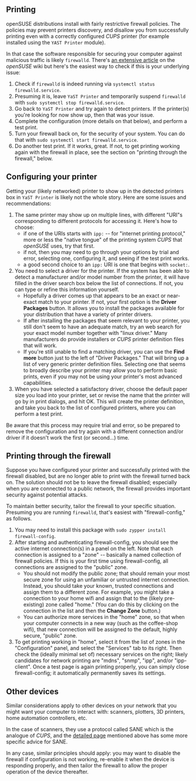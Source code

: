 ## Printing
openSUSE distributions install with fairly restrictive firewall policies. The policies may prevent printers discovery, and disallow you from successfully printing even with a correctly configured _CUPS_ printer (for example installed using the `YAST Printer` module).

In that case the software responsible for securing your computer against malicious traffic is likely `firewalld`. There's [an extensive article](https://en.opensuse.org/SDB:CUPS_and_SANE_Firewall_settings) on the _openSUSE_ wiki but here's the easiest way to check if this is your underlying issue:

1. Check if `firewalld` is indeed running via `systemctl status firewalld.service`.
2. Presuming it is, leave `YaST Printer` and temporarily suspend `firewalld` with `sudo systemctl stop firewalld.service`.
3. Go back to `YaST Printer` and try again to detect printers. If the printer(s) you're looking for now show up, then that was your issue.
4. Complete the configuration (more details on that below), and perform a test print.
5. Turn your firewall back on, for the security of your system. You can do that with `sudo systemctl start firewalld.service`.
6. Do another test print. If it works, great. If not, to get printing working again with the firewall in place, see the section on "printing through the firewall," below.

## Configuring your printer

Getting your (likely networked) printer to show up in the detected printers box in `YaST Printer` is likely not the whole story. Here are some issues and recommendations:

1. The same printer may show up on multiple lines, with different "URI"s corresponding to different protocols for accessing it. Here's how to choose:
    * if one of the URIs starts with `ipp:` -- for "internet printing protocol," more or less the "native tongue" of the printing system _CUPS_ that _openSUSE_ uses, try that first.
    * if not, then you may need to go through your options by trial and error, selecting one, configuring it, and seeing if the test print works.
    * a good second choice to an `ipp:` URI is one that begins with `socket:`.
2. You need to select a driver for the printer. If the system has been able to detect a manufacturer and/or model number from the printer, it will have filled in the driver search box below the list of connections. If not, you can type or refine this information yourself.
    * Hopefully a driver comes up that appears to be an exact or near-exact match to your printer. If not, your first option is the __Driver Packages__ button. It allows you to install the packages available for your distribution that have a variety of printer drivers.
    * If after installing the packages that seem relevant to your printer, you still don't seem to have an adequate match, try an web search for your exact model number together with "linux driver." Many manufacturers do provide installers or _CUPS_ printer definition files that will work.
    * If you're still unable to find a matching driver, you can use the __Find more__ button just to the left of "Driver Packages." That will bring up a list of very generic printer definition files. Selecting one that seems to broadly describe your printer may allow you to perform basic prints, even if you may not be using your printer's most advanced capabilities.
3. When you have selected a satisfactory driver, choose the default paper size you load into your printer, set or revise the name that the printer will go by in print dialogs, and hit OK. This will create the printer definition, and take you back to the list of configured printers, where you can perform a test print.

Be aware that this process may require trial and error, so be prepared to remove the configuration and try again with a different connection and/or driver if it doesn't work the first (or second...) time.

## Printing through the firewall

Suppose you have configured your printer and successfully printed with the firewall disabled, but are no longer able to print with the firewall turned back on. The solution should not be to leave the firewall disabled; especially when you are connected to a public network, the firewall provides important security against potential attacks.

To maintain better security, tailor the firewall to your specific situation. Presuming you are running `firewalld`, that's easiest with "firewall-config," as follows.

1. You may need to install this package with `sudo zypper install firewall-config`.
2. After starting and authenticating firewall-config, you should see the active internet connection(s) in a panel on the left. Note that each connection is assigned to a "zone" -- basically a named collection of firewall policies. If this is your first time using firewall-config, all connections are assigned to the "public" zone.
    * You should not modify the public zone; that should remain your most secure zone for using an unfamiliar or untrusted internet connection. Instead, you should take your known, trusted connections and assign them to a different zone. For example, you might take a connection to your home wifi and assign that to the (likely pre-existing) zone called "home." (You can do this by clicking on the connection in the list and then the __Change Zone__ button.)
    * You can authorize more services in the "home" zone, so that when your computer connects in a new way (such as the coffee-shop wifi), that new connection will be assigned to the default, highly secure, "public" zone.
3. To get printing working in "home", select it from the list of zones in the "Configuration" panel, and select the "Services" tab to its right. Then check the (ideally minimal set of) necessary services on the right; likely candidates for network printing are "mdns", "snmp", "ipp", and/or "ipp-client". Once a test page is again printing properly, you can simply close firewall-config; it automatically permanently saves its settings.

## Other devices

Similar considerations apply to other devices on your network that you might want your computer to interact with: scanners, plotters, 3D printers, home automation controllers, etc.

In the case of scanners, they use a protocol called SANE which is the analogue of _CUPS_, and the [detailed page](https://en.opensuse.org/SDB:CUPS_and_SANE_Firewall_settings) mentioned above has some more specific advice for SANE.

In any case, similar principles should apply: you may want to disable the firewall if configuration is not working, re-enable it when the device is responding properly, and then tailor the firewall to allow the proper operation of the device thereafter. 
